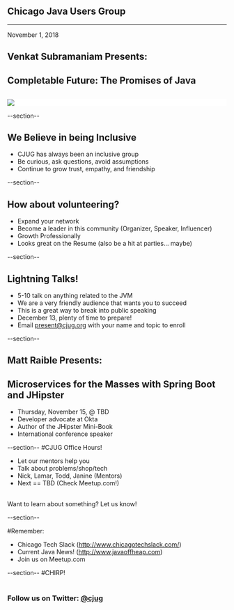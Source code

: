 ## Chicago Java Users Group

---

November 1, 2018

## Venkat Subramaniam Presents: 
## Completable Future: The Promises of Java


<div style="background-color: white; margin-top: 30px;">
	<img src="images/cjug.gif" style="border: none; box-shadow: none;"/>
</div>


--section--
## We Believe in being Inclusive
 * CJUG has always been an inclusive group
 * Be curious, ask questions, avoid assumptions
 * Continue to grow trust, empathy, and friendship

--section--

## How about volunteering?
 * Expand your network
 * Become a leader in this community (Organizer, Speaker, Influencer)
 * Growth Professionally
 * Looks great on the Resume (also be a hit at parties... maybe)

--section--
## Lightning Talks!
* 5-10 talk on anything related to the JVM
* We are a very friendly audience that wants you to succeed
* This is a great way to break into public speaking
* December 13, plenty of time to prepare!
* Email <u>present@cjug.org</u> with your name and topic to enroll

--section--
## Matt Raible Presents: 
## Microservices for the Masses with Spring Boot and JHipster
* Thursday, November 15, @ TBD
* Developer advocate at Okta
* Author of the JHipster Mini-Book
* International conference speaker


--section--
#CJUG Office Hours!
* Let our mentors help you
* Talk about problems/shop/tech
* Nick, Lamar, Todd, Janine (Mentors)
* Next == TBD (Check Meetup.com!)

<br>
Want to learn about something? Let us know!


--section--

#Remember:
 * Chicago Tech Slack (http://www.chicagotechslack.com/)
 * Current Java News! (http://www.javaoffheap.com)
 * Join us on Meetup.com

--section--
#CHIRP!
<br/><br/>
### Follow us on Twitter: <u>@cjug</u>
